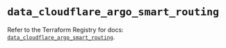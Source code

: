 # `data_cloudflare_argo_smart_routing`

Refer to the Terraform Registry for docs: [`data_cloudflare_argo_smart_routing`](https://registry.terraform.io/providers/cloudflare/cloudflare/5.0.0/docs/data-sources/argo_smart_routing).
